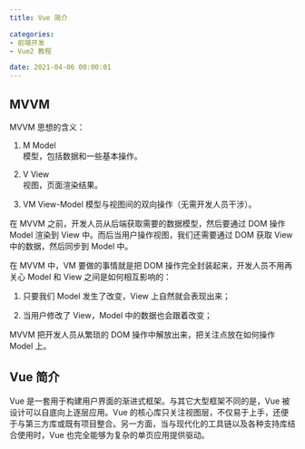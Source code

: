 ```yaml
---
title: Vue 简介

categories:
- 前端开发
- Vue2 教程

date: 2021-04-06 00:00:01
---
```

## MVVM
MVVM 思想的含义：

1. M Model      
   模型，包括数据和一些基本操作。

2. V View       
   视图，页面渲染结果。

1. VM View-Model 
   模型与视图间的双向操作（无需开发人员干涉）。

在 MVVM 之前，开发人员从后端获取需要的数据模型，然后要通过 DOM 操作 Model 渲染到 View 中。而后当用户操作视图，我们还需要通过 DOM 获取 View 中的数据，然后同步到 Model 中。

在 MVVM 中，VM 要做的事情就是把 DOM 操作完全封装起来，开发人员不用再关心 Model 和 View 之间是如何相互影响的：

1. 只要我们 Model 发生了改变，View 上自然就会表现出来；

2. 当用户修改了 View，Model 中的数据也会跟着改变；

MVVM 把开发人员从繁琐的 DOM 操作中解放出来，把关注点放在如何操作 Model 上。

## Vue 简介
Vue 是一套用于构建用户界面的渐进式框架。与其它大型框架不同的是，Vue 被设计可以自底向上逐层应用。Vue 的核心库只关注视图层，不仅易于上手，还便于与第三方库或既有项目整合。另一方面，当与现代化的工具链以及各种支持库结合使用时，Vue 也完全能够为复杂的单页应用提供驱动。